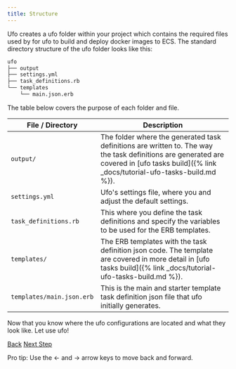 ```yaml
---
title: Structure
---
```


Ufo creates a ufo folder within your project which contains the required files used by for ufo to build and deploy docker images to ECS.  The standard directory structure of the ufo folder looks like this:

```sh
ufo
├── output
├── settings.yml
├── task_definitions.rb
└── templates
    └── main.json.erb
```

The table below covers the purpose of each folder and file.

File / Directory  | Description
------------- | -------------
<code>output/</code>  | The folder where the generated task definitions are written to.  The way the task definitions are generated are covered in [ufo tasks build]({% link _docs/tutorial-ufo-tasks-build.md %}).
<code>settings.yml</code>  | Ufo's settings file, where you and adjust the default settings.
<code>task_definitions.rb</code>  | This where you define the task definitions and specify the variables to be used for the ERB templates.
<code>templates/</code>  | The ERB templates with the task definition json code.  The template are covered in more detail in [ufo tasks build]({% link _docs/tutorial-ufo-tasks-build.md %}).
<code>templates/main.json.erb</code>  | This is the main and starter template task definition json file that ufo initially generates.

Now that you know where the ufo configurations are located and what they look like.  Let use ufo!

<a id="prev" class="btn btn-basic" href="{% link _docs/install.md %}">Back</a>
<a id="next" class="btn btn-primary" href="{% link _docs/tutorial.md %}">Next Step</a>
<p class="keyboard-tip">Pro tip: Use the <- and -> arrow keys to move back and forward.</p>

